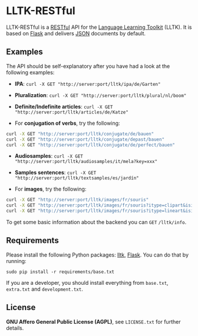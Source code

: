 LLTK-RESTful
=======

LLTK-RESTful is a [RESTful](http://en.wikipedia.org/wiki/Representational_state_transfer) API for the [Language Learning Toolkit](https://github.com/lltk/lltk) (LLTK). It is based on [Flask](http://flask.pocoo.org/) and delivers [JSON](http://en.wikipedia.org/wiki/JSON) documents by default.

Examples
--------

The API should be self-explanatory after you have had a look at the following examples:

 * **IPA**: `curl -X GET "http://server:port/lltk/ipa/de/Garten"`

 * **Pluralization**: `curl -X GET "http://server:port/lltk/plural/nl/boom"`

 * **Definite/Indefinite articles**: `curl -X GET "http://server:port/lltk/articles/de/Katze"`

 * For **conjugation of verbs**, try the following:
 ```bash
 curl -X GET "http://server:port/lltk/conjugate/de/bauen"
 curl -X GET "http://server:port/lltk/conjugate/depast/bauen"
 curl -X GET "http://server:port/lltk/conjugate/de/perfect/bauen"
 ```

 * **Audiosamples**: `curl -X GET "http://server:port/lltk/audiosamples/it/mela?key=xxx"`

 * **Samples sentences**: `curl -X GET "http://server:port/lltk/textsamples/es/jardín"`

 * For **images**, try the following:
 ```bash
 curl -X GET "http://server:port/lltk/images/fr/souris"
 curl -X GET "http://server:port/lltk/images/fr/souris?itype=clipart&isize=large"
 curl -X GET "http://server:port/lltk/images/fr/souris?itype=lineart&isize=small"
 ```

To get some basic information about the backend you can `GET` `/lltk/info`.

Requirements
------------

Please install the following Python packages: [lltk](https://pypi.python.org/pypi/lltk), [Flask](https://pypi.python.org/pypi/Flask). You can do that by running:

`sudo pip install -r requirements/base.txt`

If you are a developer, you should install everything from `base.txt`, `extra.txt` and `development.txt`.

License
-------

**GNU Affero General Public License (AGPL)**, see `LICENSE.txt` for further details.
